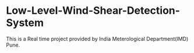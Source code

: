 # Low-Level-Wind-Shear-Detection-System
This is a Real time project provided by India Meterological Department(IMD) Pune.
